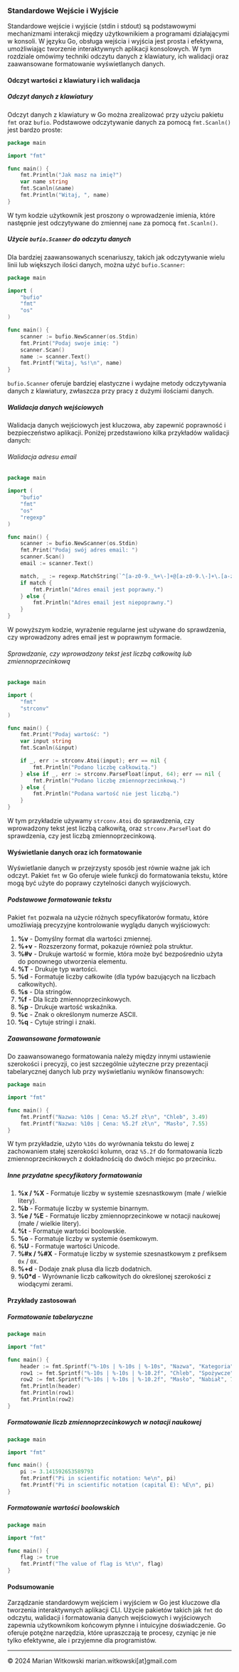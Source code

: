 ### Standardowe Wejście i Wyjście

Standardowe wejście i wyjście (stdin i stdout) są podstawowymi mechanizmami interakcji między użytkownikiem a programami działającymi w konsoli. W języku Go, obsługa wejścia i wyjścia jest prosta i efektywna, umożliwiając tworzenie interaktywnych aplikacji konsolowych. W tym rozdziale omówimy techniki odczytu danych z klawiatury, ich walidacji oraz zaawansowane formatowanie wyświetlanych danych.

#### Odczyt wartości z klawiatury i ich walidacja

##### Odczyt danych z klawiatury

Odczyt danych z klawiatury w Go można zrealizować przy użyciu pakietu `fmt` oraz `bufio`. Podstawowe odczytywanie danych za pomocą `fmt.Scanln()` jest bardzo proste:

```go
package main

import "fmt"

func main() {
    fmt.Println("Jak masz na imię?")
    var name string
    fmt.Scanln(&name)
    fmt.Println("Witaj, ", name)
}
```

W tym kodzie użytkownik jest proszony o wprowadzenie imienia, które następnie jest odczytywane do zmiennej `name` za pomocą `fmt.Scanln()`.

##### Użycie `bufio.Scanner` do odczytu danych

Dla bardziej zaawansowanych scenariuszy, takich jak odczytywanie wielu linii lub większych ilości danych, można użyć `bufio.Scanner`:

```go
package main

import (
    "bufio"
    "fmt"
    "os"
)

func main() {
    scanner := bufio.NewScanner(os.Stdin)
    fmt.Print("Podaj swoje imię: ")
    scanner.Scan()
    name := scanner.Text()
    fmt.Printf("Witaj, %s!\n", name)
}
```

`bufio.Scanner` oferuje bardziej elastyczne i wydajne metody odczytywania danych z klawiatury, zwłaszcza przy pracy z dużymi ilościami danych.

##### Walidacja danych wejściowych

Walidacja danych wejściowych jest kluczowa, aby zapewnić poprawność i bezpieczeństwo aplikacji. Poniżej przedstawiono kilka przykładów walidacji danych:

###### Walidacja adresu email

```go
package main

import (
    "bufio"
    "fmt"
    "os"
    "regexp"
)

func main() {
    scanner := bufio.NewScanner(os.Stdin)
    fmt.Print("Podaj swój adres email: ")
    scanner.Scan()
    email := scanner.Text()

    match, _ := regexp.MatchString(`^[a-z0-9._%+\-]+@[a-z0-9.\-]+\.[a-z]{2,4}$`, email)
    if match {
        fmt.Println("Adres email jest poprawny.")
    } else {
        fmt.Println("Adres email jest niepoprawny.")
    }
}
```

W powyższym kodzie, wyrażenie regularne jest używane do sprawdzenia, czy wprowadzony adres email jest w poprawnym formacie.

###### Sprawdzanie, czy wprowadzony tekst jest liczbą całkowitą lub zmiennoprzecinkową

```go
package main

import (
    "fmt"
    "strconv"
)

func main() {
    fmt.Print("Podaj wartość: ")
    var input string
    fmt.Scanln(&input)

    if _, err := strconv.Atoi(input); err == nil {
        fmt.Println("Podano liczbę całkowitą.")
    } else if _, err := strconv.ParseFloat(input, 64); err == nil {
        fmt.Println("Podano liczbę zmiennoprzecinkową.")
    } else {
        fmt.Println("Podana wartość nie jest liczbą.")
    }
}
```

W tym przykładzie używamy `strconv.Atoi` do sprawdzenia, czy wprowadzony tekst jest liczbą całkowitą, oraz `strconv.ParseFloat` do sprawdzenia, czy jest liczbą zmiennoprzecinkową.

#### Wyświetlanie danych oraz ich formatowanie

Wyświetlanie danych w przejrzysty sposób jest równie ważne jak ich odczyt. Pakiet `fmt` w Go oferuje wiele funkcji do formatowania tekstu, które mogą być użyte do poprawy czytelności danych wyjściowych.

##### Podstawowe formatowanie tekstu

Pakiet `fmt` pozwala na użycie różnych specyfikatorów formatu, które umożliwiają precyzyjne kontrolowanie wyglądu danych wyjściowych:

1. **%v** - Domyślny format dla wartości zmiennej.
2. **%+v** - Rozszerzony format, pokazuje również pola struktur.
3. **%#v** - Drukuje wartość w formie, która może być bezpośrednio użyta do ponownego utworzenia elementu.
4. **%T** - Drukuje typ wartości.
5. **%d** - Formatuje liczby całkowite (dla typów bazujących na liczbach całkowitych).
6. **%s** - Dla stringów.
7. **%f** - Dla liczb zmiennoprzecinkowych.
8. **%p** - Drukuje wartość wskaźnika.
9. **%c** - Znak o określonym numerze ASCII.
10. **%q** - Cytuje stringi i znaki.

##### Zaawansowane formatowanie

Do zaawansowanego formatowania należy między innymi ustawienie szerokości i precyzji, co jest szczególnie użyteczne przy prezentacji tabelarycznej danych lub przy wyświetlaniu wyników finansowych:

```go
package main

import "fmt"

func main() {
    fmt.Printf("Nazwa: %10s | Cena: %5.2f zł\n", "Chleb", 3.49)
    fmt.Printf("Nazwa: %10s | Cena: %5.2f zł\n", "Masło", 7.55)
}
```

W tym przykładzie, użyto `%10s` do wyrównania tekstu do lewej z zachowaniem stałej szerokości kolumn, oraz `%5.2f` do formatowania liczb zmiennoprzecinkowych z dokładnością do dwóch miejsc po przecinku.

##### Inne przydatne specyfikatory formatowania

1. **%x / %X** - Formatuje liczby w systemie szesnastkowym (małe / wielkie litery).
2. **%b** - Formatuje liczby w systemie binarnym.
3. **%e / %E** - Formatuje liczby zmiennoprzecinkowe w notacji naukowej (małe / wielkie litery).
4. **%t** - Formatuje wartości boolowskie.
5. **%o** - Formatuje liczby w systemie ósemkowym.
6. **%U** - Formatuje wartości Unicode.
7. **%#x / %#X** - Formatuje liczby w systemie szesnastkowym z prefiksem `0x` / `0X`.
8. **%+d** - Dodaje znak plusa dla liczb dodatnich.
9. **%0*d** - Wyrównanie liczb całkowitych do określonej szerokości z wiodącymi zerami.

#### Przykłady zastosowań

##### Formatowanie tabelaryczne

```go
package main

import "fmt"

func main() {
    header := fmt.Sprintf("%-10s | %-10s | %-10s", "Nazwa", "Kategoria", "Cena")
    row1 := fmt.Sprintf("%-10s | %-10s | %-10.2f", "Chleb", "Spożywcze", 3.49)
    row2 := fmt.Sprintf("%-10s | %-10s | %-10.2f", "Masło", "Nabiał", 7.55)
    fmt.Println(header)
    fmt.Println(row1)
    fmt.Println(row2)
}
```

##### Formatowanie liczb zmiennoprzecinkowych w notacji naukowej

```go
package main

import "fmt"

func main() {
    pi := 3.141592653589793
    fmt.Printf("Pi in scientific notation: %e\n", pi)
    fmt.Printf("Pi in scientific notation (capital E): %E\n", pi)
}
```

##### Formatowanie wartości boolowskich

```go
package main

import "fmt"

func main() {
    flag := true
    fmt.Printf("The value of flag is %t\n", flag)
}
```

#### Podsumowanie

Zarządzanie standardowym wejściem i wyjściem w Go jest kluczowe dla tworzenia interaktywnych aplikacji CLI. Użycie pakietów takich jak `fmt` do odczytu, walidacji i formatowania danych wejściowych i wyjściowych zapewnia użytkownikom końcowym płynne i intuicyjne doświadczenie. Go oferuje potężne narzędzia, które upraszczają te procesy, czyniąc je nie tylko efektywne, ale i przyjemne dla programistów.

---
© 2024 Marian Witkowski marian.witkowski[at]gmail.com